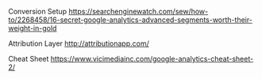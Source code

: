 
Conversion Setup
https://searchenginewatch.com/sew/how-to/2268458/16-secret-google-analytics-advanced-segments-worth-their-weight-in-gold

Attribution Layer
http://attributionapp.com/

Cheat Sheet
https://www.vicimediainc.com/google-analytics-cheat-sheet-2/
